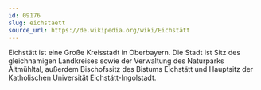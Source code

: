 ```yaml
---
id: 09176
slug: eichstaett
source_url: https://de.wikipedia.org/wiki/Eichstätt
---
```


Eichstätt ist eine Große Kreisstadt in Oberbayern. Die Stadt ist Sitz des gleichnamigen Landkreises sowie der Verwaltung des Naturparks Altmühltal, außerdem Bischofssitz des Bistums Eichstätt und Hauptsitz der Katholischen Universität Eichstätt-Ingolstadt.
